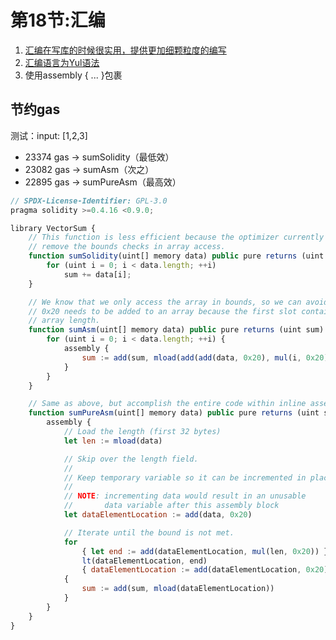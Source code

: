 # 第18节:汇编

1. [汇编在写库的时候很实用，提供更加细颗粒度的编写](https://docs.soliditylang.org/en/latest/assembly.html)
2. [汇编语言为Yul语法](https://docs.soliditylang.org/en/latest/yul.html#yul)
3. 使用assembly { ... }包裹



## 节约gas

测试：input: [1,2,3]

- 23374 gas -> sumSolidity（最低效）
- 23082 gas -> sumAsm（次之）
- 22895 gas -> sumPureAsm（最高效）

```js
// SPDX-License-Identifier: GPL-3.0
pragma solidity >=0.4.16 <0.9.0;

library VectorSum {
    // This function is less efficient because the optimizer currently fails to
    // remove the bounds checks in array access.
    function sumSolidity(uint[] memory data) public pure returns (uint sum) {
        for (uint i = 0; i < data.length; ++i)
            sum += data[i];
    }

    // We know that we only access the array in bounds, so we can avoid the check.
    // 0x20 needs to be added to an array because the first slot contains the
    // array length.
    function sumAsm(uint[] memory data) public pure returns (uint sum) {
        for (uint i = 0; i < data.length; ++i) {
            assembly {
                sum := add(sum, mload(add(add(data, 0x20), mul(i, 0x20))))
            }
        }
    }

    // Same as above, but accomplish the entire code within inline assembly.
    function sumPureAsm(uint[] memory data) public pure returns (uint sum) {
        assembly {
            // Load the length (first 32 bytes)
            let len := mload(data)

            // Skip over the length field.
            //
            // Keep temporary variable so it can be incremented in place.
            //
            // NOTE: incrementing data would result in an unusable
            //       data variable after this assembly block
            let dataElementLocation := add(data, 0x20)

            // Iterate until the bound is not met.
            for
                { let end := add(dataElementLocation, mul(len, 0x20)) }
                lt(dataElementLocation, end)
                { dataElementLocation := add(dataElementLocation, 0x20) }
            {
                sum := add(sum, mload(dataElementLocation))
            }
        }
    }
}
```

